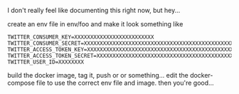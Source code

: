 I don't really feel like documenting this right now, but hey...

create an env file in env/foo and make it look something like

```
TWITTER_CONSUMER_KEY=XXXXXXXXXXXXXXXXXXXXXXXXX
TWITTER_CONSUMER_SECRET=XXXXXXXXXXXXXXXXXXXXXXXXXXXXXXXXXXXXXXXXXXXXXXXXXX
TWITTER_ACCESS_TOKEN_KEY=XXXXXXXXXXXXXXXXXXXXXXXXXXXXXXXXXXXXXXXXXXXXXXXXXX
TWITTER_ACCESS_TOKEN_SECRET=XXXXXXXXXXXXXXXXXXXXXXXXXXXXXXXXXXXXXXXXXXXXX
TWITTER_USER_ID=XXXXXXXX
```

build the docker image, tag it, push or or something... edit the docker-compose
file to use the correct env file and image. then you're good...
